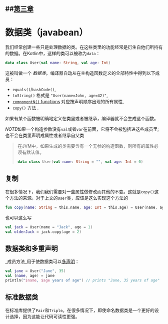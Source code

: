 ##[第三章](https://github.com/kymjs/KotlinDoc-cn#第三章)
---
# 数据类（javabean）

我们经常创建一些只是处理数据的类。在这些类里的功能经常是衍生自他们所持有的数据。在Kotlin中，这样的类可以被称为`data`：
 
``` kotlin
data class User(val name: String, val age: Int)
```


这被叫做一个 _数据类_。编译器自动从在主构造函数定义的全部特性中得到以下成员：
  
  * `equals()`/`hashCode()`, 
  * `toString()` 格式是 `"User(name=John, age=42)"`,
  * [`componentN()` functions](multi-declarations.html) 对应按声明顺序出现的所有属性,
  * `copy()` 方法 .


如果有某个函数被明确地定义在类里或者被继承，编译器就不会生成这个函数。
  
*NOTE*如果一个构造参数没有`val`或者`var`在前面，它将不会被包括进这些成员里;也不会在类里声明成属性或者继承自父类

> 在JVM中，如果生成的类需要含有一个无参的构造函数，则所有的属性必须有默认值。
>
> ``` kotlin
> data class User(val name: String = "", val age: Int = 0)
> ```

## 复制
 

在很多情况下，我们我们需要对一些属性做修改而其他的不变。这就是`copy()`这个方法的来源。对于上文的`User`类，应该是这么实现这个方法的
     
``` kotlin
fun copy(name: String = this.name, age: Int = this.age) = User(name, age)     
```     


也可以这么写

``` kotlin
val jack = User(name = "Jack", age = 1)
val olderJack = jack.copy(age = 2)
```

## 数据类和多重声明


_成员方法_用于使数据类可以[多声明](multi-declarations.html)：

``` kotlin
val jane = User("Jane", 35) 
val (name, age) = jane
println("$name, $age years of age") // prints "Jane, 35 years of age"
```

## 标准数据类

在标准库提供了`Pair`和`Triple`。在很多情况下，即使命名数据类是一个更好的设计选择，因为这能让代码可读性更强。
